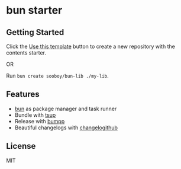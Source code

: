 # bun starter

## Getting Started

Click the [Use this template](https://github.com/wobsoriano/bun-lib-starter/generate) button to create a new repository with the contents starter.

OR

Run `bun create sooboy/bun-lib ./my-lib`.

## Features

- [bun](https://github.com/oven-sh/bun) as package manager and task runner
- Bundle with [tsup](https://github.com/egoist/tsup)
- Release with [bumpp](https://github.com/antfu/bumpp)
- Beautiful changelogs with [changelogithub](https://github.com/antfu/changelogithub)

## License

MIT
